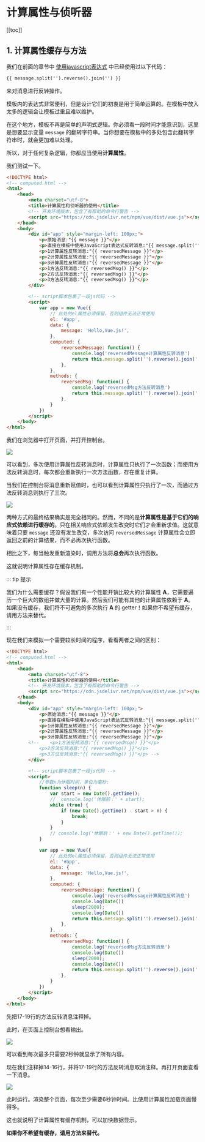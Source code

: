 # 计算属性与侦听器

[[toc]]

## 1. 计算属性缓存与方法

我们在前面的章节中 [使用javascript表达式](./syntax.md#_1-4-使用javascript表达式) 中已经使用过以下代码：

```html
{{ message.split('').reverse().join('') }}
```

来对消息进行反转操作。



模板内的表达式非常便利，但是设计它们的初衷是用于简单运算的。在模板中放入太多的逻辑会让模板过重且难以维护。

在这个地方，模板不再是简单的声明式逻辑。你必须看一段时间才能意识到，这里是想要显示变量 `message` 的翻转字符串。当你想要在模板中的多处包含此翻转字符串时，就会更加难以处理。

所以，对于任何复杂逻辑，你都应当使用**计算属性**。

我们测试一下。

```html
<!DOCTYPE html>
<!-- computed.html -->
<html>
	<head>
		<meta charset="utf-8">
		<title>计算属性和侦听器的使用</title>
		<!-- 开发环境版本，包含了有帮助的命令行警告 -->
		<script src="https://cdn.jsdelivr.net/npm/vue/dist/vue.js"></script>
	</head>
	<body>
		<div id="app" style="margin-left: 100px;">
			<p>原始消息:"{{ message }}"</p>
			<p>直接在模板中使用JavaScript表达式反转消息:"{{ message.split('').reverse().join('') }}"</p>
			<p>1计算属性反转消息:"{{ reversedMessage }}"</p>
			<p>2计算属性反转消息:"{{ reversedMessage }}"</p>
			<p>3计算属性反转消息:"{{ reversedMessage }}"</p>
			<p>1方法反转消息:"{{ reversedMsg() }}"</p>
			<p>2方法反转消息:"{{ reversedMsg() }}"</p>
			<p>3方法反转消息:"{{ reversedMsg() }}"</p>
		</div>

		<!-- script脚本包裹了一段js代码 -->
		<script>
			var app = new Vue({
				// 此处的el属性必须保留，否则组件无法正常使用
				el: '#app',
				data: {
					message: 'Hello,Vue.js!',
				},
				computed: {
					reversedMessage: function() {
						console.log('reversedMessage计算属性反转消息')
						return this.message.split('').reverse().join('')
					},
				},
				methods: {
					reversedMsg: function() {
						console.log('reversedMsg方法反转消息')
						return this.message.split('').reverse().join('')
					},
				}
			})
		</script>
	</body>
</html>

```

我们在浏览器中打开页面，并打开控制台。

![](https://meizhaohui.gitee.io/imagebed/img/20210516235541.png)

可以看到，多次使用计算属性反转消息时，计算属性只执行了一次函数；而使用方法反转消息时，每次都会重新执行一次方法函数，存在重复计算。

当我们在控制台将消息重新赋值时，也可以看到计算属性只执行了一次，而通过方法反转消息则执行了三次。

![](https://meizhaohui.gitee.io/imagebed/img/20210517000025.png)

两种方式的最终结果确实是完全相同的。然而，不同的是**计算属性是基于它们的响应式依赖进行缓存的**。只在相关响应式依赖发生改变时它们才会重新求值。这就意味着只要 `message` 还没有发生改变，多次访问 `reversedMessage` 计算属性会立即返回之前的计算结果，而不必再次执行函数。

相比之下，每当触发重新渲染时，调用方法将**总会**再次执行函数。

这就说明计算属性存在缓存机制。

::: tip 提示

我们为什么需要缓存？假设我们有一个性能开销比较大的计算属性 **A**，它需要遍历一个巨大的数组并做大量的计算。然后我们可能有其他的计算属性依赖于 **A**。如果没有缓存，我们将不可避免的多次执行 **A** 的 getter！如果你不希望有缓存，请用方法来替代。

:::



现在我们来模拟一个需要较长时间的程序，看看两者之间的区别：

```html
<!DOCTYPE html>
<!-- computed.html -->
<html>
	<head>
		<meta charset="utf-8">
		<title>计算属性和侦听器的使用</title>
		<!-- 开发环境版本，包含了有帮助的命令行警告 -->
		<script src="https://cdn.jsdelivr.net/npm/vue/dist/vue.js"></script>
	</head>
	<body>
		<div id="app" style="margin-left: 100px;">
			<p>原始消息:"{{ message }}"</p>
			<p>直接在模板中使用JavaScript表达式反转消息:"{{ message.split('').reverse().join('') }}"</p>
			<p>1计算属性反转消息:"{{ reversedMessage }}"</p>
			<p>2计算属性反转消息:"{{ reversedMessage }}"</p>
			<p>3计算属性反转消息:"{{ reversedMessage }}"</p>
		<!-- 	<p>1方法反转消息:"{{ reversedMsg() }}"</p>
			<p>2方法反转消息:"{{ reversedMsg() }}"</p>
			<p>3方法反转消息:"{{ reversedMsg() }}"</p> -->
		</div>

		<!-- script脚本包裹了一段js代码 -->
		<script>
			//参数n为休眠时间，单位为毫秒:
			function sleep(n) {
				var start = new Date().getTime();
				//  console.log('休眠前：' + start);
				while (true) {
					if (new Date().getTime() - start > n) {
						break;
					}
				}
				// console.log('休眠后：' + new Date().getTime());
			}

			var app = new Vue({
				// 此处的el属性必须保留，否则组件无法正常使用
				el: '#app',
				data: {
					message: 'Hello,Vue.js!',
				},
				computed: {
					reversedMessage: function() {
						console.log('reversedMessage计算属性反转消息')
						console.log(Date())
						sleep(2000);
						console.log(Date())
						return this.message.split('').reverse().join('')
					},
				},
				methods: {
					reversedMsg: function() {
						console.log('reversedMsg方法反转消息')
						console.log(Date())
						sleep(2000);
						console.log(Date())
						return this.message.split('').reverse().join('')
					},
				}
			})
		</script>
	</body>
</html>

```

先把17-19行的方法反转消息注释掉。

此时，在页面上控制台想看输出。

![](https://meizhaohui.gitee.io/imagebed/img/20210517001647.png)

可以看到每次最多只需要2秒钟就显示了所有内容。



现在我们注释掉14-16行，并将17-19行的方法反转消息取消注释。再打开页面查看一下消息。

![](https://meizhaohui.gitee.io/imagebed/img/20210517001933.png)

此时运行。渲染整个页面，每次至少需要6秒钟时间。比使用计算属性加载页面慢得多。



这也就说明了计算属性有缓存机制，可以加快数据显示。



**如果你不希望有缓存，请用方法来替代。**

